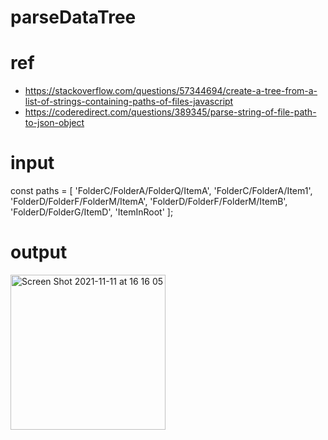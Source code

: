 # parseDataTree

# ref
- https://stackoverflow.com/questions/57344694/create-a-tree-from-a-list-of-strings-containing-paths-of-files-javascript
- https://coderedirect.com/questions/389345/parse-string-of-file-path-to-json-object

# input 
const paths = [
      'FolderC/FolderA/FolderQ/ItemA',
      'FolderC/FolderA/Item1',
      'FolderD/FolderF/FolderM/ItemA',
      'FolderD/FolderF/FolderM/ItemB',
      'FolderD/FolderG/ItemD',
      'ItemInRoot'
    ];
    
# output 

<img width="248" alt="Screen Shot 2021-11-11 at 16 16 05" src="https://user-images.githubusercontent.com/69298664/141611693-d58229ab-cb0c-4fae-8a0b-f36a2fcca18a.png">
